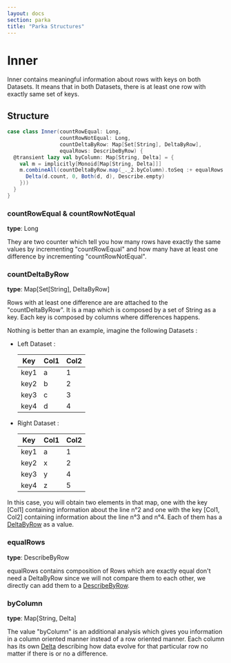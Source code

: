 ```yaml
---
layout: docs
section: parka
title: "Parka Structures"
---
```


# Inner

Inner contains meaningful information about rows with keys on both Datasets.
It means that in both Datasets, there is at least one row with exactly same set of keys. 

## Structure

```scala
case class Inner(countRowEqual: Long,
                 countRowNotEqual: Long,
                 countDeltaByRow: Map[Set[String], DeltaByRow],
                 equalRows: DescribeByRow) {
  @transient lazy val byColumn: Map[String, Delta] = {
    val m = implicitly[Monoid[Map[String, Delta]]]
    m.combineAll(countDeltaByRow.map(_._2.byColumn).toSeq :+ equalRows.byColumn.mapValues(d => {
      Delta(d.count, 0, Both(d, d), Describe.empty)
    }))
  }
}
```

### countRowEqual & countRowNotEqual

**type**: Long

They are two counter which tell you how many rows have exactly the same values by incrementing "countRowEqual" and how many have at least one difference by incrementing "countRowNotEqual".

### countDeltaByRow

**type**: Map[Set[String], DeltaByRow]

Rows with at least one difference are are attached to the "countDeltaByRow". It is a map which is composed by a set of String as a key. Each key is composed by columns where differences happens.

Nothing is better than an example, imagine the following Datasets :

- Left Dataset :

  | Key           | Col1          | Col2  |
  | ------------- |---------------| ------|
  | key1          | a             | 1     |
  | key2          | b             | 2     |
  | key3          | c             | 3     |
  | key4          | d             | 4     |
 
- Right Dataset :

  | Key           | Col1          | Col2  |
  | ------------- |---------------| ------|
  | key1          | a             | 1     |
  | key2          | x             | 2     |
  | key3          | y             | 4     |
  | key4          | z             | 5     |


In this case, you will obtain two elements in that map, one with the key [Col1] containing information about the line n°2 and one with the key [Col1, Col2] containing information about the line n°3 and n°4. Each of them has a [DeltaByRow](/spark-tools/parka/parka_structures_delta) as a value.

### equalRows

**type**: DescribeByRow

equalRows contains composition of Rows which are exactly equal don't need a DeltaByRow since we will not compare them to each other,  we directly can add them to a [DescribeByRow](/spark-tools/parka/parka_structures_describe).

### byColumn

**type**: Map[String, Delta]

The value "byColumn" is an additional analysis which gives you information in a column oriented manner instead of a row oriented manner. Each column has its own [Delta](/spark-tools/parka/parka_structures_delta) describing how data evolve for that particular row no matter if there is or no a difference.  
